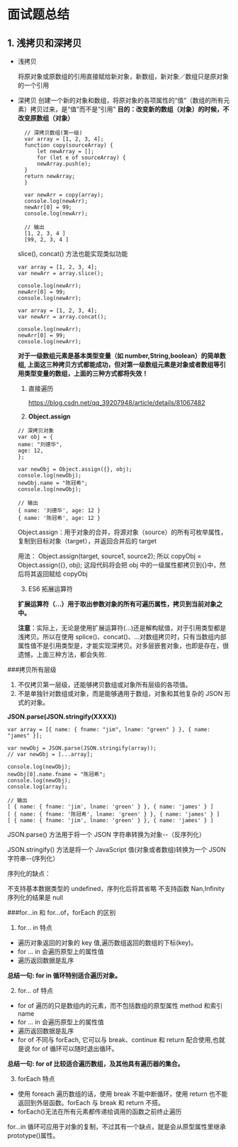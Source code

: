 # 面试题总结

## 1. 浅拷贝和深拷贝

- 浅拷贝

  将原对象或原数组的引用直接赋给新对象，新数组，新对象／数组只是原对象的一个引用

- 深拷贝
  创建一个新的对象和数组，将原对象的各项属性的“值”（数组的所有元素）拷贝过来，是“值”而不是“引用”
  **目的：改变新的数组（对象）的时候，不改变原数组（对象）**

  ```
    // 深拷贝数组(第一级)
    var array = [1, 2, 3, 4];
    function copy(sourceArray) {
        let newArray = [];
        for (let e of sourceArray) {
        newArray.push(e);
    }
    return newArray;
    }

    var newArr = copy(array);
    console.log(newArr);
    newArr[0] = 99;
    console.log(newArr);

    // 输出
    [1, 2, 3, 4 ]
    [99, 2, 3, 4 ]
  ```

  slice(), concat() 方法也能实现类似功能

  ```
  var array = [1, 2, 3, 4];
  var newArr = array.slice();

  console.log(newArr);
  newArr[0] = 99;
  console.log(newArr);
  ```

  ```
  var array = [1, 2, 3, 4];
  var newArr = array.concat();

  console.log(newArr);
  newArr[0] = 99;
  console.log(newArr);
  ```

  **对于一级数组元素是基本类型变量（如 number,String,boolean）的简单数组, 上面这三种拷贝方式都能成功，但对第一级数组元素是对象或者数组等引用类型变量的数组，上面的三种方式都将失效！**

  1. 直接遍历

     https://blog.csdn.net/qq_39207948/article/details/81067482

  2. **Object.assign**

  ```
  // 深拷贝对象
  var obj = {
  name: "刘德华",
  age: 12,
  };

  var newObj = Object.assign({}, obj);
  console.log(newObj);
  newObj.name = "陈冠希";
  console.log(newObj);

  // 输出
  { name: '刘德华', age: 12 }
  { name: '陈冠希', age: 12 }
  ```

  Object.assign：用于对象的合并，将源对象（source）的所有可枚举属性，复制到目标对象（target），并返回合并后的 target

  用法： Object.assign(target, source1, source2); 所以 copyObj = Object.assign({}, obj); 这段代码将会把 obj 中的一级属性都拷贝到{}中，然后将其返回赋给 copyObj

  3. ES6 拓展运算符

  **扩展运算符（...）用于取出参数对象的所有可遍历属性，拷贝到当前对象之中。**

  **注意**：实际上，无论是使用扩展运算符(...)还是解构赋值，对于引用类型都是浅拷贝。所以在使用 splice()、concat()、...对数组拷贝时，只有当数组内部属性值不是引用类型是，才能实现深拷贝。对多层嵌套对象，也即是存在，很遗憾，上面三种方法，都会失败.

###拷贝所有层级

1. 不仅拷贝第一层级，还能够拷贝数组或对象所有层级的各项值。
2. 不是单独针对数组或对象，而是能够通用于数组，对象和其他复杂的 JSON 形式的对象。

**JSON.parse(JSON.stringify(XXXX))**

```
var array = [{ name: { fname: "jim", lname: "green" } }, { name: "james" }];

var newObj = JSON.parse(JSON.stringify(array));
// var newObj = [...array];

console.log(newObj);
newObj[0].name.fname = "陈冠希";
console.log(newObj);
console.log(array);

// 输出
[ { name: { fname: 'jim', lname: 'green' } }, { name: 'james' } ]
[ { name: { fname: '陈冠希', lname: 'green' } }, { name: 'james' } ]
[ { name: { fname: 'jim', lname: 'green' } }, { name: 'james' } ]
```

JSON.parse() 方法用于将一个 JSON 字符串转换为对象--（反序列化）

JSON.stringify() 方法是将一个 JavaScript 值(对象或者数组)转换为一个 JSON 字符串--(序列化）

序列化的缺点：

不支持基本数据类型的 undefined，序列化后将其省略
不支持函数
Nan,Infinity 序列化的结果是 null

###for...in 和 for...of，forEach 的区别

1. for... in 特点

- 遍历对象返回的对象的 key 值,遍历数组返回的数组的下标(key)。
- for ... in 会遍历原型上的属性值
- 遍历返回数据是乱序

**总结一句: for in 循环特别适合遍历对象。**

2. for... of 特点

- for of 遍历的只是数组内的元素，而不包括数组的原型属性 method 和索引 name
- for ... in 会遍历原型上的属性值
- 遍历返回数据是乱序
- for of 不同与 forEach, 它可以与 break、continue 和 return 配合使用,也就是说 for of 循环可以随时退出循环。

**总结一句: for of 比较适合遍历数组，及其他具有遍历器的集合。**

3. forEach 特点

- 使用 foreach 遍历数组的话，使用 break 不能中断循环，使用 return 也不能返回到外层函数。forEach 与 break 和 return 不搭。
- forEach()无法在所有元素都传递给调用的函数之前终止遍历

for…in 循环可应用于对象的复制，不过其有一个缺点，就是会从原型属性里继承 prototype()属性。
